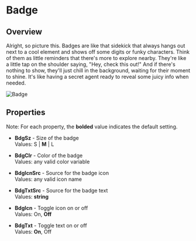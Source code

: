 # Badge

## Overview
Alright, so picture this. Badges are like that sidekick that always hangs out next to a cool element and shows off some digits or funky characters. Think of them as little reminders that there's more to explore nearby. They're like a little tap on the shoulder saying, "Hey, check this out!" And if there's nothing to show, they'll just chill in the background, waiting for their moment to shine. It's like having a secret agent ready to reveal some juicy info when needed.

![Badge](https://github.com/user-attachments/assets/5e3ec8a8-ec05-4fc2-afab-e9d2460e6ba7)


## Properties
Note: For each property, the **bolded** value indicates the default setting.

- **BdgSz** - Size of the badge  
  Values: S | **M** | L

- **BdgClr** - Color of the badge  
  Values: any valid color variable

- **BdgIcnSrc** - Source for the badge icon  
  Values: any valid icon name

- **BdgTxtSrc** - Source for the badge text  
  Values: **string**

- **BdgIcn** - Toggle icon on or off  
  Values: On, **Off**

- **BdgTxt** - Toggle text on or off  
  Values: **On**, Off
